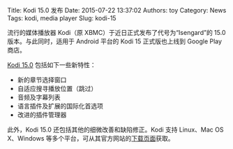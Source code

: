 Title: Kodi 15.0 发布
Date: 2015-07-22 13:37:02
Authors: toy
Category: News
Tags: kodi, media player
Slug: kodi-15

流行的媒体播放器 Kodi（原 XBMC）于近日正式发布了代号为“Isengard”的 15.0
版本。与此同时，适用于 Android 平台的 Kodi 15 正式版也上线到 Google Play 商店。

<!-- PELICAN_END_SUMMARY -->

[Kodi 15.0][k] 包括如下一些新特性：

* 新的章节选择窗口
* 自适应搜寻播放位置（跳过）
* 音频及字幕列表
* 语言插件及扩展的国际化首选项
* 改进的插件管理器

此外，Kodi 15.0 还包括其他的细微改善和缺陷修正。Kodi 支持 Linux、Mac OS
X、Windows 等多个平台，可从其官方网站的[下载页面][d]获取。

[k]: http://kodi.tv/kodi-15-0-isengard-one-release-to-rule-them-all/
[d]: http://kodi.tv/download/
